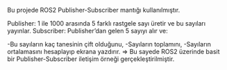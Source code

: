 Bu projede ROS2 Publisher-Subscriber mantığı kullanılmıştır.

Publisher: 1 ile 1000 arasında 5 farklı rastgele sayı üretir ve bu sayıları yayınlar.
Subscriber: Publisher’dan gelen 5 sayıyı alır ve:

-Bu sayıların kaç tanesinin çift olduğunu,
-Sayıların toplamını,
-Sayıların ortalamasını hesaplayıp ekrana yazdırır.
=> Bu sayede ROS2 üzerinde basit bir Publisher-Subscriber iletişim örneği gerçekleştirilmiştir.
